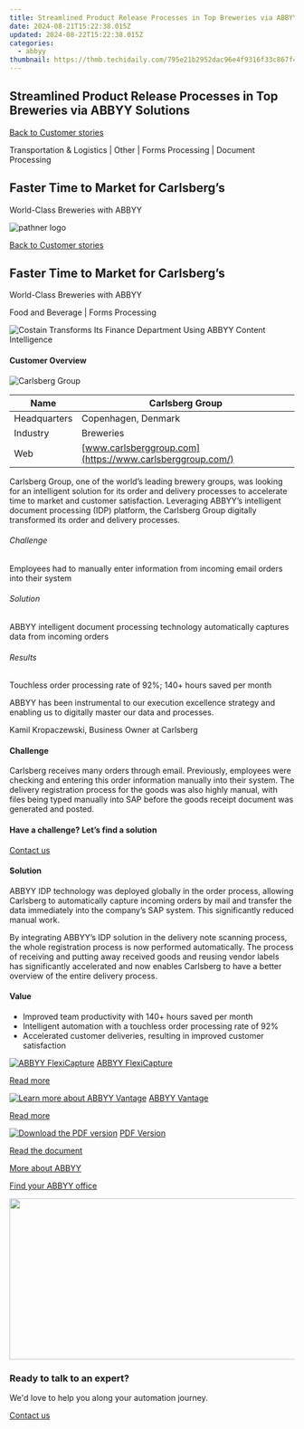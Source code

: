 ```yaml
---
title: Streamlined Product Release Processes in Top Breweries via ABBYY Solutions
date: 2024-08-21T15:22:38.015Z
updated: 2024-08-22T15:22:38.015Z
categories:
  - abbyy
thumbnail: https://thmb.techidaily.com/795e21b2952dac96e4f9316f33c867f4d5e9a26e7b970dc3ae9c242e74e0d377.jpg
---
```


## Streamlined Product Release Processes in Top Breweries via ABBYY Solutions

[Back to Customer stories](https://tools.techidaily.com/abbyy/products/)

Transportation & Logistics | Other | Forms Processing | Document Processing

## Faster Time to Market for Carlsberg’s  
World-Class Breweries with ABBYY

![pathner logo](https://content.abbyy.com/-/media/project/abbyy/abbyy/logos-white/en/182103.png?h=40&iar=0&w=120)

[Back to Customer stories](https://tools.techidaily.com/abbyy/products/)

## Faster Time to Market for Carlsberg’s  
World-Class Breweries with ABBYY

Food and Beverage | Forms Processing 

![Costain Transforms Its Finance Department Using ABBYY Content Intelligence](https://static2.abbyy.com/abbyycommedia/37639/carlsberg-case-study-intelligent-document-processing-en_tn_556x303.jpg) 

#### Customer Overview

![Carlsberg Group](https://static5.abbyy.com/abbyycommedia/36017/15064-logo-carlsberg-group.png) 

| Name         | Carlsberg Group                                           |
| ------------ | --------------------------------------------------------- |
| Headquarters | Copenhagen, Denmark                                       |
| Industry     | Breweries                                                 |
| Web          | [www.carlsberggroup.com](https://www.carlsberggroup.com/) |

Carlsberg Group, one of the world’s leading brewery groups, was looking for an intelligent solution for its order and delivery processes to accelerate time to market and customer satisfaction. Leveraging ABBYY’s intelligent document processing (IDP) platform, the Carlsberg Group digitally transformed its order and delivery processes.

###### Challenge

Employees had to manually enter information from incoming email orders into their system

###### Solution

ABBYY intelligent document processing technology automatically captures data from incoming orders

###### Results

Touchless order processing rate of 92%; 140+ hours saved per month

 ABBYY has been instrumental to our execution excellence strategy and enabling us to digitally master our data and processes.

 Kamil Kropaczewski, Business Owner at Carlsberg

#### Challenge

Carlsberg receives many orders through email. Previously, employees were checking and entering this order information manually into their system. The delivery registration process for the goods was also highly manual, with files being typed manually into SAP before the goods receipt document was generated and posted.

#### Have a challenge? Let’s find a solution  

[Contact us](https://tools.techidaily.com/abbyy/products/) 

#### Solution

ABBYY IDP technology was deployed globally in the order process, allowing Carlsberg to automatically capture incoming orders by mail and transfer the data immediately into the company’s SAP system. This significantly reduced manual work.

By integrating ABBYY’s IDP solution in the delivery note scanning process, the whole registration process is now performed automatically. The process of receiving and putting away received goods and reusing vendor labels has significantly accelerated and now enables Carlsberg to have a better overview of the entire delivery process.

#### Value

   * Improved team productivity with 140+ hours saved per month
   * Intelligent automation with a touchless order processing rate of 92%
   * Accelerated customer deliveries, resulting in improved customer satisfaction

[![ABBYY FlexiCapture](https://static2.abbyy.com/abbyycommedia/21380/4-flexicapture.jpg)](https://tools.techidaily.com/abbyy/products/) [ABBYY FlexiCapture](https://tools.techidaily.com/abbyy/products/) 

[Read more](https://tools.techidaily.com/abbyy/products/) 

[![Learn more about ABBYY Vantage](https://static2.abbyy.com/abbyycommedia/24337/mailroom_automation_360x162.jpg)](https://tools.techidaily.com/abbyy/products/) [ABBYY Vantage](https://tools.techidaily.com/abbyy/products/) 

[Read more](https://tools.techidaily.com/abbyy/products/) 

[![Download the PDF version](https://static2.abbyy.com/abbyycommedia/37647/carlsberg-case-study-intelligent-document-processing-en_tn_360x162.jpg)](https://static5.abbyy.com/abbyycommedia/37584/carlsberg-case-study-intelligent-document-processing-en.pdf "PDF Version") [PDF Version](https://static5.abbyy.com/abbyycommedia/37584/carlsberg-case-study-intelligent-document-processing-en.pdf "PDF Version") 

[Read the document](https://static5.abbyy.com/abbyycommedia/37584/carlsberg-case-study-intelligent-document-processing-en.pdf "PDF Version") 

[More about ABBYY](https://tools.techidaily.com/abbyy/products/) 

[Find your ABBYY office](https://tools.techidaily.com/abbyy/products/) 

<!-- affiliate ads begin -->
<a href="https://cowinaudio.pxf.io/c/5597632/1116855/13794" target="_top" id="1116855"><img src="//a.impactradius-go.com/display-ad/13794-1116855" border="0" alt="" width="767" height="285"/></a><img height="0" width="0" src="https://imp.pxf.io/i/5597632/1116855/13794" style="position:absolute;visibility:hidden;" border="0" />
<!-- affiliate ads end -->
### Ready to talk to an expert?

We'd love to help you along your automation journey.

[Contact us](https://tools.techidaily.com/abbyy/products/)

<ins class="adsbygoogle"
     style="display:block"
     data-ad-format="autorelaxed"
     data-ad-client="ca-pub-7571918770474297"
     data-ad-slot="1223367746"></ins>



<ins class="adsbygoogle"
     style="display:block"
     data-ad-client="ca-pub-7571918770474297"
     data-ad-slot="8358498916"
     data-ad-format="auto"
     data-full-width-responsive="true"></ins>

